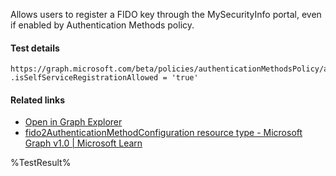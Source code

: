 Allows users to register a FIDO key through the MySecurityInfo portal, even if enabled by Authentication Methods policy.



#### Test details
```
https://graph.microsoft.com/beta/policies/authenticationMethodsPolicy/authenticationMethodConfigurations('Fido2')
.isSelfServiceRegistrationAllowed = 'true'
```

#### Related links

- [Open in Graph Explorer](https://developer.microsoft.com/en-us/graph/graph-explorer?request=policies/authenticationMethodsPolicy/authenticationMethodConfigurations('Fido2')&method=GET&version=beta&GraphUrl=https://graph.microsoft.com)
- [fido2AuthenticationMethodConfiguration resource type - Microsoft Graph v1.0 | Microsoft Learn](https://learn.microsoft.com/en-us/graph/api/resources/fido2authenticationmethodconfiguration)


<!--- Results --->
%TestResult%
